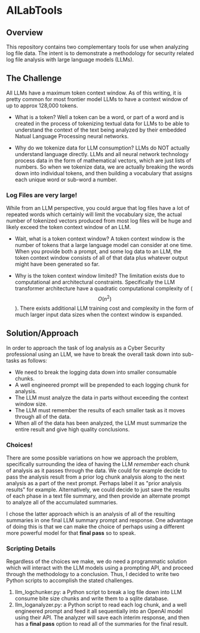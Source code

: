 # AILabTools

## Overview

This repository contains two complementary tools for use when analyzing log file data.
The intent is to demonstrate a methodology for security related log file analysis
with large language models (LLMs).

## The Challenge

All LLMs have a maximum token context window. As of this writing, it is pretty common for
most frontier model LLMs to have a context window of up to approx 128,000 tokens.

* What is a token? Well a token can be a word, or part of a word and is created in the
process of tokenizing textual data for LLMs to be able to understand the context
of the text being analyzed by their embedded Natual Language Processing neural networks.

* Why do we tokenize data for LLM consumption? LLMs do NOT actually understand language
directly. LLMs and all neural network technology process data in the form of mathematical
vectors, which are just lists of numbers. So when we tokenize data, we are actually breaking
the words down into individual tokens, and then building a vocabulary that assigns each
unique word or sub-word a number.

### Log Files are very large!

While from an LLM perspective, you could argue that log files have a lot of repeated words
which certainly will limit the vocabulary size, the actual number of tokenized vectors
produced from most log files will be huge and likely exceed the token context window of an LLM.

* Wait, what is a token context window?  A token context window is
the number of tokens that a large language model can consider at one time.  When you
provide both a prompt, and some log data to an LLM, the token context window consists
of all of that data plus whatever output might have been generated so far.

* Why is the token context window limited? The limitation exists due to computational and
architectural constraints. Specifically the LLM transformer architecture have a quadratic
computational complexity of ($$ O(n^2) $$). There exists additional LLM training cost
and complexity in the form of much larger input data sizes when the context window is expanded.

## Solution/Approach

In order to approach the task of log analysis as a Cyber Security professional using an LLM,
we have to break the overall task down into sub-tasks as follows:

* We need to break the logging data down into smaller consumable chunks.
* A well engineered prompt will be prepended to each logging chunk for analysis.
* The LLM must analyze the data in parts without exceeding the context window size.
* The LLM must remember the results of each smaller task as it moves through all of the data.
* When all of the data has been analyzed, the LLM must summarize the entire result and give high quality conclusions.

### Choices!

There are some possible variations on how we approach the problem, specifically surrounding the idea
of having the LLM *remember* each chunk of analysis as it passes through the data. We could for example
decide to pass the analysis result from a prior log chunk analysis along to the next analysis as a part
of the next prompt. Perhaps label it as "prior analysis results" for example.  Alternatively, we could
decide to just save the results of each phase in a text file summary, and then provide an alternate
prompt to analyze all of the accumulated summaries.

I chose the latter approach which is an analysis of all of the resulting summaries in one final LLM summary
prompt and response. One advantage of doing this is that we can make the choice of perhaps using a different
more powerful model for that **final pass** so to speak.

### Scripting Details

Regardless of the choices we make, we do need a programmatic solution which will interact with the LLM
models using a prompting API, and proceed through the methodology to a conclusion.
Thus, I decided to write two Python scripts to accomplish the stated challenges.

1. llm_logchunker.py: a Python script to break a log file down into LLM consume bite size chunks and write them
to a sqlite database.
2. llm_loganalyzer.py: a Python script to read each log chunk, and a well engineered prompt and feed it all sequentially
into an OpenAI model using their API. The analyzer will save each interim response, and then has a **final pass** option
to read all of the summaries for the final result.


